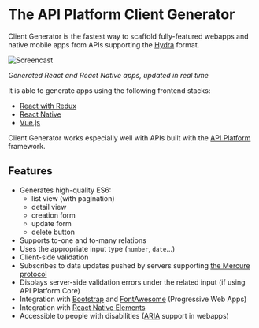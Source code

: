 # The API Platform Client Generator

Client Generator is the fastest way to scaffold fully-featured webapps and native mobile apps from APIs supporting the [Hydra](http://www.hydra-cg.com/) format.

![Screencast](images/client-generator-demo.gif)

*Generated React and React Native apps, updated in real time* 

It is able to generate apps using the following frontend stacks:

* [React with Redux](react.md)
* [React Native](react-native.md)
* [Vue.js](vuejs.md)

Client Generator works especially well with APIs built with the [API Platform](https://api-platform.com) framework.

## Features

* Generates high-quality ES6:
  * list view (with pagination)
  * detail view
  * creation form
  * update form
  * delete button
* Supports to-one and to-many relations
* Uses the appropriate input type (`number`, `date`...)
* Client-side validation
* Subscribes to data updates pushed by servers supporting [the Mercure protocol](https://mercure.rocks)
* Displays server-side validation errors under the related input (if using API Platform Core)
* Integration with [Bootstrap](https://getbootstrap.com/) and [FontAwesome](https://fontawesome.com/) (Progressive Web Apps)
* Integration with [React Native Elements](https://react-native-training.github.io/react-native-elements/)
* Accessible to people with disabilities ([ARIA](https://www.w3.org/WAI/intro/aria) support in webapps)
